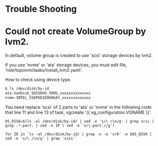 # Trouble Shooting

# Could not create VolumeGroup by lvm2.

In default, volume group is created to use 'scsi' storage devices by lvm2.

If you use 'nvme' or 'ata' storage devices, you must edit file, 'role/topolvm/tasks/install_lvm2.yaml'.

How to check using device type.

```sh
$ ls /dev/disk/by-id
ata-SanDisk_SDSSDH3_500G_xxxxxxxxxxxxxx
nvme-INTEL_SSDPED1D960GAY_xxxxxxxxxxxxx
```

You need replace 'scsi' of 2 parts to 'ata' or 'nvme' in the following code that line 11 and line 13 of task, vgcreate '{{ vg_configuration.VGNAME }}'. 

```
OS_DISK=$(ls -al /dev/disk/by-id/ | sed -e 's/\ /\n/g' | grep scsi | grep .*-part. | sed -n 1P | sed -e 's/\-part.//g')

for ID in `ls -al /dev/disk/by-id/ | grep -v -e 'sr0' -e $OS_DISK | sed -e 's/\ /\n/g' | grep 'scsi'`
```